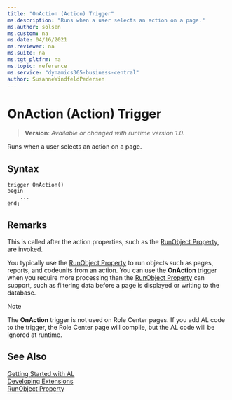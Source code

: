 ```yaml
---
title: "OnAction (Action) Trigger"
ms.description: "Runs when a user selects an action on a page."
ms.author: solsen
ms.custom: na
ms.date: 04/16/2021
ms.reviewer: na
ms.suite: na
ms.tgt_pltfrm: na
ms.topic: reference
ms.service: "dynamics365-business-central"
author: SusanneWindfeldPedersen
---
```

[//]: # (START>DO_NOT_EDIT)
[//]: # (IMPORTANT:Do not edit any of the content between here and the END>DO_NOT_EDIT.)
[//]: # (Any modifications should be made in the .xml files in the ModernDev repo.)

# OnAction (Action) Trigger
> **Version**: _Available or changed with runtime version 1.0._

Runs when a user selects an action on a page.


## Syntax
```
trigger OnAction()
begin
    ...
end;
```



[//]: # (IMPORTANT: END>DO_NOT_EDIT)

## Remarks

This is called after the action properties, such as the [RunObject Property](../../properties/devenv-runobject-property.md), are invoked.  

You typically use the [RunObject Property](../../properties/devenv-runobject-property.md) to run objects such as pages, reports, and codeunits from an action. You can use the **OnAction** trigger when you require more processing than the [RunObject Property](../../properties/devenv-runobject-property.md) can support, such as filtering data before a page is displayed or writing to the database.  

> [!NOTE]  
> The **OnAction** trigger is not used on Role Center pages. If you add AL code to the trigger, the Role Center page will compile, but the AL code will be ignored at runtime.  

## See Also  
[Getting Started with AL](../../devenv-get-started.md)  
[Developing Extensions](../../devenv-dev-overview.md)  
[RunObject Property](../../properties/devenv-runobject-property.md)  

